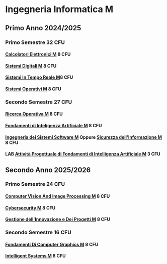 # Ingegneria Informatica M

## Primo Anno 2024/2025

### Primo Semestre 32 CFU

#### [Calcolatori Elettronici M](./CalcolatoriElettronici/Teoria/CalcolatoriElettronici.md) 8 CFU

#### [Sistemi Digitali M](./SistemiDigitali/Teoria/SistemiDigitali.md) 8 CFU

#### [Sistemi In Tempo Reale M](./SistemiRealTime/Teoria/SistemiRealTime.md)8 CFU

#### [Sistemi Operativi M](./SistemiOperativi/Teoria/SistemiOperativi.md) 8 CFU

### Secondo Semestre 27 CFU

#### [Ricerca Operativa M](./RicercaOperativa/Teoria/RicercaOperativa.md) 8 CFU

#### [Fondamenti di Inteligenza Artificiale M](./FondamentiDiAI/Teoria/FondamentiDiAI.md) 8 CFU

#### [Ingegneria dei Sistemi Software M](./IngegneriaDeiSistemiSoftware/Teoria/IngegneriaDeiSistemiSoftware.md) Oppure [Sicurezza dell'Informazione M](./SicurezzaDellInformazione/Teoria/SicurezzaDellInformazione.md) 8 CFU

#### LAB [Attività Progettuale di Fondamenti di Intelligenza Artificiale M](./FondamentiDiAI/Lab.md) 3 CFU

## Secondo Anno 2025/2026

### Primo Semestre 24 CFU

#### [Computer Vision And Image Processing M](./ComputerVision/Teoria/ComputerVision.md) 8 CFU

#### [Cybersecurity M](./Cybersecurity/Teoria/Cybersecurity.md) 8 CFU

#### [Gestione dell'Innovazione e Dei Progetti M](./GestioneDellInnovazioneEGestioneDeiProgetti/Teoria/GestioneDellInnovazioneEGestioneDeiProgetti.md) 8 CFU


### Secondo Semestre 16 CFU

#### [Fondamenti Di Computer Graphics M](./FondamentiDiComputerGraphics/Teoria/FondamentiDiComputerGraphics.md) 8 CFU

#### [Intelligent Systems M](./IntelligentSystems/Teoria/IntelligentSystems.md) 8 CFU